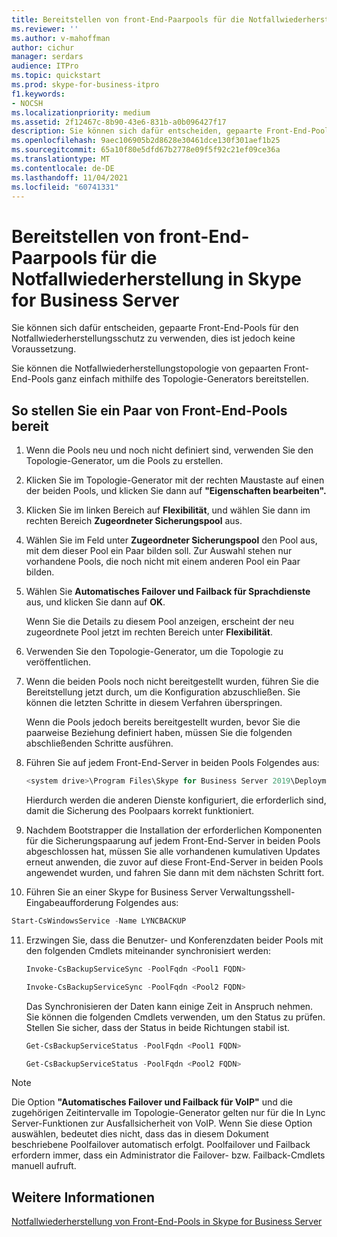 ```yaml
---
title: Bereitstellen von front-End-Paarpools für die Notfallwiederherstellung in Skype for Business Server
ms.reviewer: ''
ms.author: v-mahoffman
author: cichur
manager: serdars
audience: ITPro
ms.topic: quickstart
ms.prod: skype-for-business-itpro
f1.keywords:
- NOCSH
ms.localizationpriority: medium
ms.assetid: 2f12467c-8b90-43e6-831b-a0b096427f17
description: Sie können sich dafür entscheiden, gepaarte Front-End-Pools für den Notfallwiederherstellungsschutz zu verwenden, dies ist jedoch keine Voraussetzung.
ms.openlocfilehash: 9aec106905b2d8628e30461dce130f301aef1b25
ms.sourcegitcommit: 65a10f80e5dfd67b2778e09f5f92c21ef09ce36a
ms.translationtype: MT
ms.contentlocale: de-DE
ms.lasthandoff: 11/04/2021
ms.locfileid: "60741331"
---
```

# <a name="deploy-paired-front-end-pools-for-disaster-recovery-in-skype-for-business-server"></a>Bereitstellen von front-End-Paarpools für die Notfallwiederherstellung in Skype for Business Server
 
Sie können sich dafür entscheiden, gepaarte Front-End-Pools für den Notfallwiederherstellungsschutz zu verwenden, dies ist jedoch keine Voraussetzung.
  
Sie können die Notfallwiederherstellungstopologie von gepaarten Front-End-Pools ganz einfach mithilfe des Topologie-Generators bereitstellen. 
  
## <a name="to-deploy-a-pair-of-front-end-pools"></a>So stellen Sie ein Paar von Front-End-Pools bereit

1. Wenn die Pools neu und noch nicht definiert sind, verwenden Sie den Topologie-Generator, um die Pools zu erstellen.
    
2. Klicken Sie im Topologie-Generator mit der rechten Maustaste auf einen der beiden Pools, und klicken Sie dann auf **"Eigenschaften bearbeiten".**
    
3. Klicken Sie im linken Bereich auf **Flexibilität**, und wählen Sie dann im rechten Bereich **Zugeordneter Sicherungspool** aus.
    
4. Wählen Sie im Feld unter **Zugeordneter Sicherungspool** den Pool aus, mit dem dieser Pool ein Paar bilden soll. Zur Auswahl stehen nur vorhandene Pools, die noch nicht mit einem anderen Pool ein Paar bilden.
    
5. Wählen Sie **Automatisches Failover und Failback für Sprachdienste** aus, und klicken Sie dann auf **OK**.
    
    Wenn Sie die Details zu diesem Pool anzeigen, erscheint der neu zugeordnete Pool jetzt im rechten Bereich unter **Flexibilität**. 
    
6. Verwenden Sie den Topologie-Generator, um die Topologie zu veröffentlichen.
    
7. Wenn die beiden Pools noch nicht bereitgestellt wurden, führen Sie die Bereitstellung jetzt durch, um die Konfiguration abzuschließen. Sie können die letzten Schritte in diesem Verfahren überspringen.
    
    Wenn die Pools jedoch bereits bereitgestellt wurden, bevor Sie die paarweise Beziehung definiert haben, müssen Sie die folgenden abschließenden Schritte ausführen.
    
8. Führen Sie auf jedem Front-End-Server in beiden Pools Folgendes aus:
    
   ```powershell
   <system drive>\Program Files\Skype for Business Server 2019\Deployment\Bootstrapper.exe 
   ```

    Hierdurch werden die anderen Dienste konfiguriert, die erforderlich sind, damit die Sicherung des Poolpaars korrekt funktioniert.
    
9. Nachdem Bootstrapper die Installation der erforderlichen Komponenten für die Sicherungspaarung auf jedem Front-End-Server in beiden Pools abgeschlossen hat, müssen Sie alle vorhandenen kumulativen Updates erneut anwenden, die zuvor auf diese Front-End-Server in beiden Pools angewendet wurden, und fahren Sie dann mit dem nächsten Schritt fort.

10. Führen Sie an einer Skype for Business Server Verwaltungsshell-Eingabeaufforderung Folgendes aus: 
    
   ```powershell
   Start-CsWindowsService -Name LYNCBACKUP
   ```

11. Erzwingen Sie, dass die Benutzer- und Konferenzdaten beider Pools mit den folgenden Cmdlets miteinander synchronisiert werden:
    
    ```powershell
    Invoke-CsBackupServiceSync -PoolFqdn <Pool1 FQDN>
    ```

    ```powershell
    Invoke-CsBackupServiceSync -PoolFqdn <Pool2 FQDN>
    ```

    Das Synchronisieren der Daten kann einige Zeit in Anspruch nehmen. Sie können die folgenden Cmdlets verwenden, um den Status zu prüfen. Stellen Sie sicher, dass der Status in beide Richtungen stabil ist.
    
    ```powershell
    Get-CsBackupServiceStatus -PoolFqdn <Pool1 FQDN>
    ```

    ```powershell
    Get-CsBackupServiceStatus -PoolFqdn <Pool2 FQDN>
    ```

> [!NOTE]
> Die Option **"Automatisches Failover und Failback für VoIP"** und die zugehörigen Zeitintervalle im Topologie-Generator gelten nur für die In Lync Server-Funktionen zur Ausfallsicherheit von VoIP. Wenn Sie diese Option auswählen, bedeutet dies nicht, dass das in diesem Dokument beschriebene Poolfailover automatisch erfolgt. Poolfailover und Failback erfordern immer, dass ein Administrator die Failover- bzw. Failback-Cmdlets manuell aufruft.
  
## <a name="see-also"></a>Weitere Informationen

[Notfallwiederherstellung von Front-End-Pools in Skype for Business Server](../../plan-your-deployment/high-availability-and-disaster-recovery/disaster-recovery.md)
